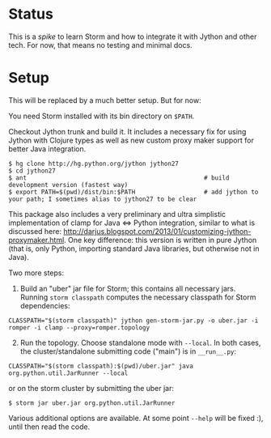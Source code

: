 Status
======

This is a *spike* to learn Storm and how to integrate it with Jython and other tech. For now, that means no testing
and minimal docs.


Setup
=====

This will be replaced by a much better setup. But for now:

You need Storm installed with its bin directory on `$PATH`.

Checkout Jython trunk and build it. It includes a necessary fix for using Jython with Clojure types as well as new custom proxy maker support for better Java integration.


~~~~
$ hg clone http://hg.python.org/jython jython27
$ cd jython27 
$ ant                                                 # build development version (fastest way)
$ export PATH=$(pwd)/dist/bin:$PATH                   # add jython to your path; I sometimes alias to jython27 to be clear
~~~~

This package also includes a very preliminary and ultra simplistic implementation of clamp for Java <=> Python integration, similar to what is discussed here: http://darjus.blogspot.com/2013/01/customizing-jython-proxymaker.html. One key difference: this version is written in pure Jython (that is, only Python, importing standard Java libraries, but otherwise not in Java).

Two more steps:

1. Build an "uber" jar file for Storm; this contains all necessary jars. Running `storm classpath` computes the necessary classpath for Storm dependencies:

~~~~
CLASSPATH="$(storm classpath)" jython gen-storm-jar.py -o uber.jar -i romper -i clamp --proxy=romper.topology
~~~~

2. Run the topology. Choose standalone mode with `--local`. In both cases, the cluster/standalone submitting code ("main") is in `__run__.py`:

~~~~
CLASSPATH="$(storm classpath):$(pwd)/uber.jar" java org.python.util.JarRunner --local
~~~~

or on the storm cluster by submitting the uber jar:

~~~~
$ storm jar uber.jar org.python.util.JarRunner
~~~~

Various additional options are available. At some point `--help` will be fixed :), until then read the code.





